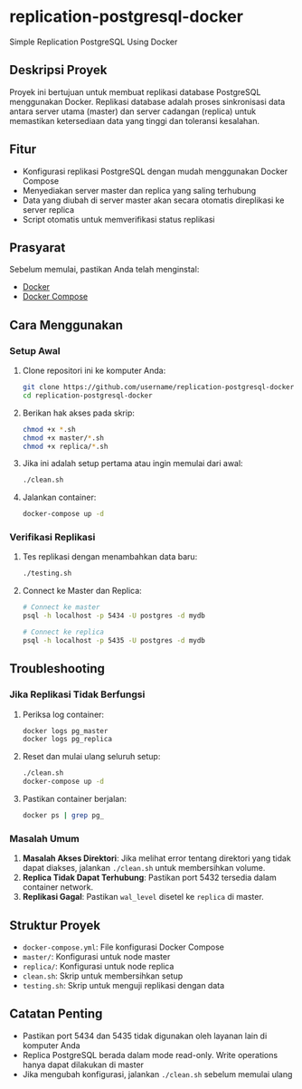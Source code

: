 # replication-postgresql-docker
Simple Replication PostgreSQL Using Docker

## Deskripsi Proyek
Proyek ini bertujuan untuk membuat replikasi database PostgreSQL menggunakan Docker. Replikasi database adalah proses sinkronisasi data antara server utama (master) dan server cadangan (replica) untuk memastikan ketersediaan data yang tinggi dan toleransi kesalahan.

## Fitur
- Konfigurasi replikasi PostgreSQL dengan mudah menggunakan Docker Compose
- Menyediakan server master dan replica yang saling terhubung
- Data yang diubah di server master akan secara otomatis direplikasi ke server replica
- Script otomatis untuk memverifikasi status replikasi

## Prasyarat
Sebelum memulai, pastikan Anda telah menginstal:
- [Docker](https://www.docker.com/)
- [Docker Compose](https://docs.docker.com/compose/)

## Cara Menggunakan

### Setup Awal
1. Clone repositori ini ke komputer Anda:
   ```bash
   git clone https://github.com/username/replication-postgresql-docker.git
   cd replication-postgresql-docker
   ```

2. Berikan hak akses pada skrip:
   ```bash
   chmod +x *.sh
   chmod +x master/*.sh
   chmod +x replica/*.sh
   ```

3. Jika ini adalah setup pertama atau ingin memulai dari awal:
   ```bash
   ./clean.sh
   ```

4. Jalankan container:
   ```bash
   docker-compose up -d
   ```

### Verifikasi Replikasi
1. Tes replikasi dengan menambahkan data baru:
   ```bash
   ./testing.sh
   ```

2. Connect ke Master dan Replica:
   ```bash
   # Connect ke master
   psql -h localhost -p 5434 -U postgres -d mydb
   
   # Connect ke replica
   psql -h localhost -p 5435 -U postgres -d mydb
   ```

## Troubleshooting

### Jika Replikasi Tidak Berfungsi
1. Periksa log container:
   ```bash
   docker logs pg_master
   docker logs pg_replica
   ```

2. Reset dan mulai ulang seluruh setup:
   ```bash
   ./clean.sh
   docker-compose up -d
   ```

3. Pastikan container berjalan:
   ```bash
   docker ps | grep pg_
   ```

### Masalah Umum
1. **Masalah Akses Direktori**: Jika melihat error tentang direktori yang tidak dapat diakses, jalankan `./clean.sh` untuk membersihkan volume.
2. **Replica Tidak Dapat Terhubung**: Pastikan port 5432 tersedia dalam container network.
3. **Replikasi Gagal**: Pastikan `wal_level` disetel ke `replica` di master.

## Struktur Proyek
- `docker-compose.yml`: File konfigurasi Docker Compose
- `master/`: Konfigurasi untuk node master
- `replica/`: Konfigurasi untuk node replica
- `clean.sh`: Skrip untuk membersihkan setup
- `testing.sh`: Skrip untuk menguji replikasi dengan data

## Catatan Penting
- Pastikan port 5434 dan 5435 tidak digunakan oleh layanan lain di komputer Anda
- Replica PostgreSQL berada dalam mode read-only. Write operations hanya dapat dilakukan di master
- Jika mengubah konfigurasi, jalankan `./clean.sh` sebelum memulai ulang
